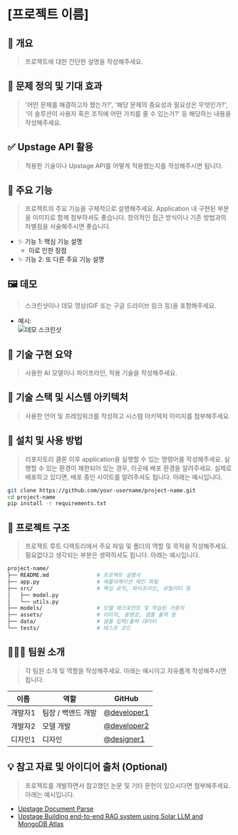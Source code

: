 # [프로젝트 이름]

## 📌 개요
> 프로젝트에 대한 간단한 설명을 작성해주세요.

## 🎯 문제 정의 및 기대 효과
> '어떤 문제를 해결하고자 했는가?', '해당 문제의 중요성과 필요성은 무엇인가?', '이 솔루션이 사용자 혹은 조직에 어떤 가치를 줄 수 있는가?' 등
> 해당하는 내용을 작성해주세요.

## ✅ Upstage API 활용
> 적용한 기술이나 Upstage API를 어떻게 적용했는지를 작성해주시면 됩니다.

## 🚀 주요 기능
> 프로젝트의 주요 기능을 구체적으로 설명해주세요. Application 내 구현된 부분을 이미지로 함께 첨부하셔도 좋습니다.
> 창의적인 접근 방식이나 기존 방법과의 차별점을 서술해주시면 좋습니다.

- ✨ 기능 1: 핵심 기능 설명
  - 이로 인한 장점
- ✨ 기능 2: 또 다른 주요 기능 설명

## 🖼️ 데모
> 스크린샷이나 데모 영상(GIF 또는 구글 드라이브 링크 등)을 포함해주세요.
- 예시:  
  ![데모 스크린샷](./assets/demo.png)

## 🔬 기술 구현 요약
> 사용한 AI 모델이나 파이프라인, 적용 기술을 작성해주세요.

## 🧰 기술 스택 및 시스템 아키텍처
> 사용한 언어 및 프레임워크를 작성하고 시스템 아키텍처 이미지를 첨부해주세요.

## 🔧 설치 및 사용 방법
> 리포지토리 클론 이후 application을 실행할 수 있는 명령어를 작성해주세요.
> 실행할 수 있는 환경이 제한되어 있는 경우, 이곳에 배포 환경을 알려주세요.
> 실제로 배포하고 있다면, 배포 중인 사이트를 알려주셔도 됩니다.
> 아래는 예시입니다.

```bash
git clone https://github.com/your-username/project-name.git
cd project-name
pip install -r requirements.txt
```

## 📁 프로젝트 구조
> 프로젝트 루트 디렉토리에서 주요 파일 및 폴더의 역할 및 목적을 작성해주세요.
> 필요없다고 생각되는 부분은 생략하셔도 됩니다.
> 아래는 예시입니다.

```bash
project-name/
├── README.md               # 프로젝트 설명서
├── app.py                  # 애플리케이션 메인 파일
├── src/                    # 핵심 로직, 파이프라인, 유틸리티 등
│   ├── model.py
│   └── utils.py
├── models/                 # 모델 체크포인트 및 학습된 가중치
├── assets/                 # 이미지, 동영상, 샘플 출력 등
├── data/                   # 샘플 입력/출력 데이터
└── tests/                  # 테스트 코드
```

## 🧑‍🤝‍🧑 팀원 소개
> 각 팀원 소개 및 역할을 작성해주세요.
> 아래는 예시이고 자유롭게 작성해주시면 됩니다.

| 이름  | 역할          | GitHub                                       |
| --- | ----------- | -------------------------------------------- |
| 개발자1 | 팀장 / 백엔드 개발 | [@developer1](https://github.com/developer1)     |
| 개발자2 | 모델 개발       | [@developer2](https://github.com/developer2)     |
| 디자인1 | 디자인    | [@designer1](https://github.com/designer1) |

## 💡 참고 자료 및 아이디어 출처 (Optional)
> 프로젝트를 개발하면서 참고했던 논문 및 기타 문헌이 있으시다면 첨부해주세요.
> 아래는 예시입니다.

* [Upstage Document Parse](https://www.upstage.ai/products/document-parse)
* [Upstage Building end-to-end RAG system using Solar LLM and MongoDB Atlas](https://www.upstage.ai/blog/en/building-rag-system-using-solar-llm-and-mongodb-atlas)


 

